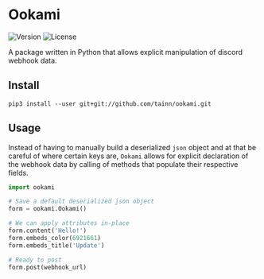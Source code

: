 # Ookami
![Version](https://img.shields.io/badge/version-v1.2-blue)
![License](https://img.shields.io/badge/license-GPLv3-orange)

A package written in Python that allows explicit manipulation of discord webhook data.

## Install
`pip3 install --user git+git://github.com/tainn/ookami.git`

## Usage
Instead of having to manually build a deserialized `json` object and at that be careful of where certain keys are, `Ookami` allows for explicit declaration of the webhook data by calling of methods that populate their respective fields.

```py
import ookami

# Save a default deserialized json object
form = ookami.Ookami()

# We can apply attributes in-place
form.content('Hello!')
form.embeds_color(6921661)
form.embeds_title('Update')

# Ready to post
form.post(webhook_url)
```
